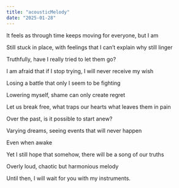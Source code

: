 ```yaml
---
title: "acousticMelody"
date: "2025-01-28"
---
```


It feels as through time keeps moving for everyone, but I am

Still stuck in place, with feelings that I can’t explain why still linger

Truthfully, have I really tried to let them go?

I am afraid that if I stop trying, I will never receive my wish

Losing a battle that only I seem to be fighting

Lowering myself, shame can only create regret

Let us break free, what traps our hearts what leaves them in pain

Over the past, is it possible to start anew?

Varying dreams, seeing events that will never happen

Even when awake

Yet I still hope that somehow, there will be a song of our truths

Overly loud, chaotic but harmonious melody

Until then, I will wait for you with my instruments. 